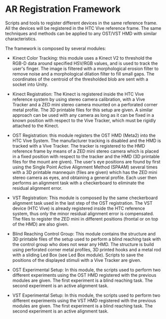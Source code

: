 # AR Registration Framework
Scripts and tools to register different devices in the same reference frame. All the devices will be registered in the HTC Vive reference frame. The same techniques and methods can be applied to any OST/VST HMD with similar characteristics.

The framework is composed by several modules:
- Kinect Color Tracking: this module uses a Kinect V2 to threshold the RGB-D data around specified HSV/RGB values, and is used to track the user's finger. The image is filtered with a morphological erosion filter to   remove noise and a morphological dilation filter to fill small gaps. The coordinates of the centroid of the thresholded blob are sent with a socket into Unity.

- Kinect Registration: The Kinect is registered inside the HTC Vive reference system by using stereo camera calibration, with a Vive Tracker and a ZED mini stereo camera mounted on a perforated corner metal profile. The 3D printable files for this setup are given. A similar approach can be used with any camera as long as it can be fixed in a known position with respect to the Vive Tracker, which must be rigidly attached to the Kinect.

- OST Registration: this module registers the OST HMD (Meta2) into the HTC Vive System. The manufacturer tracking is disabled and the HMD is tracked with a Vive Tracker. The tracker is registered to the HMD reference frame by means of a ZED mini stereo camera which is placed in a fixed position with respect to the tracker and the HMD (3D printable files for the mount are given). The user's eye positions are found by first using the Single Point Active Alignment Method (SPAAM) several times with a 3D printable mannequin (files are given) which has the ZED mini stereo camera as eyes, and obtaining a general profile. Each user then performs an alignment task with a checkerboard to eliminate the residual alignment error.

- VST Registration: This module is composed by the same checkerboard alignment task used in the last step of the OST registration. The VST device (HTC Vive) is already registered inside the HTC reference system, thus only the minor residual alignment error is compensated. The files to register the ZED mini in different positions (frontal or on top of the HMD) are also given. 

- Blind Reaching Control Group: This module contains the structure and 3D printable files of the setup used to perform a blind reaching task with the control group who does not wear any HMD. The structure is build using perforated corner metal profiles, 3D printed hooks and a metal rod with a sliding Led Box (see Led Box module). Scripts to save the positions of the displayed stimuli with a Vive Tracker are given.

- OST Experimental Setup: In this module, the scripts used to perform two different experiments using the OST HMD registered with the previous modules are given. The first experiment is a blind reaching task. The second experiment is an active alignment task.

- VST Experimental Setup: In this module, the scripts used to perform two different experiments using the VST HMD registered with the previous modules are given. The first experiment is a blind reaching task. The second experiment is an active alignment task.


